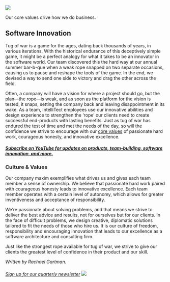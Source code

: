 

![](https://intellitect.com/wp-content/uploads/2018/07/Twitter-Quotes-300x150.png)

Our core values drive how we do business.

## Software Innovation

Tug of war is a game for the ages, dating back thousands of years, in various iterations. With the historical endurance of this deceptively simple game, it might be a perfect analogy for what it takes to be an innovator in the software world. Our team discovered this the hard way at our annual summer bar-b-que when a weak rope snapped on two separate occasions, causing us to pause and reshape the tools of the game. In the end, we devised a way to send one side to victory and drag the other across the field.

Often, a company will have a vision for where a project should go, but the plan—the rope—is weak, and as soon as the platform for the vision is tested, it snaps, setting the company back and leaving disappointment in its wake. As a team, IntelliTect employees use our innovative abilities and design experience to strengthen the ‘rope’ our clients need to create successful end-products with lasting benefits. Just as tug of war has endured the test of time and met the needs of the day, so will the confidence we strive to encourage with our [core values](/values/) of passionate hard work, courageous honesty, and innovative excellence.

##### [Subscribe on YouTube for updates on products, team-building, software innovation, and more.](https://www.youtube.com/channel/UCZSEfrUQnLLohBWDKRRSohw)

### Culture & Values

Our company maxim exemplifies what drives us and gives each team member a sense of ownership. We believe that passionate hard work paired with courageous honesty leads to innovative excellence. Each team member operates with a certain level of autonomy, which allows for greater inventiveness and acceptance of responsibility.

We’re passionate about solving problems, and that means we strive to deliver the best advice and results, not for ourselves but for our clients. In the face of difficult problems, we design creative, diplomatic solutions tailored to fit the needs of those who hire us. It is our culture of freedom, responsibility and encouraging innovation that leads to our excellence as a software architecture and consulting firm.

Just like the strongest rope available for tug of war, we strive to give our clients the greatest level of confidence in their product and our skill.

_Written by Rachael Gartman._

###### [Sign up for our quarterly newsletter](https://bit.ly/2Nhro9T) [![](https://intellitect.com/wp-content/uploads/2017/07/Click-here-to-sign-up-1-300x69.jpg)](https://bit.ly/2Nhro9T "When Ropes Snap - Our Core Values at Work")
